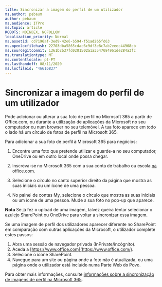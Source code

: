 ```yaml
---
title: Sincronizar a imagem do perfil de um utilizador
ms.author: pebaum
author: pebaum
ms.audience: ITPro
ms.topic: article
ROBOTS: NOINDEX, NOFOLLOW
localization_priority: Normal
ms.assetid: cd7196af-3ed9-42e6-b594-f51ad265fd63
ms.openlocfilehash: 22703dba5865cdac6c9df3e8c7ab2eeec44968cb
ms.sourcegitcommit: 1361b2b37fd0201502a1a3547084961de284a3fc
ms.translationtype: MT
ms.contentlocale: pt-PT
ms.lasthandoff: 08/11/2020
ms.locfileid: "46616837"
---
```

# <a name="sync-a-users-profile-picture"></a>Sincronizar a imagem do perfil de um utilizador

Pode adicionar ou alterar a sua foto de perfil no Microsoft 365 a partir de Office.com, ou durante a utilização de aplicações da Microsoft no seu computador ou num browser no seu telemóvel. A tua foto aparece em todo o lado há um círculo de fotos de perfil na Microsoft 365.

Para adicionar a sua foto de perfil à Microsoft 365 para negócios:

1. Encontre uma foto que pretende utilizar e guarde-a no seu computador, OneDrive ou em outro local onde possa chegar.

2. Inscreva-se no Microsoft 365 com a sua conta de trabalho ou escola [na office.com](https://www.office.com).

3. Selecione o círculo no canto superior direito da página que mostra as suas iniciais ou um ícone de uma pessoa.

4. No painel de contas My, selecione o círculo que mostra as suas iniciais ou um ícone de uma pessoa. Mude a sua foto no pop-up que aparece.

**Nota** Se já fez o upload de uma imagem, talvez queira tentar selecionar o azulejo SharePoint ou OneDrive para voltar a sincronizar essa imagem.

Se uma imagem de perfil dos utilizadores aparecer diferente no SharePoint em comparação com outras aplicações da Microsoft, o utilizador complete estes passos:

1. Abra uma sessão de navegador privada (InPrivate/incógnito).
2. Aceda a [https://www.office.com](https://www.office.com/).
3. Selecione o ícone SharePoint.
4. Navegue para um site ou página onde a foto não é atualizada, ou uma página onde o utilizador está incluído numa Parte Web do Povo.

Para obter mais informações, consulte [informações sobre a sincronização de imagens de perfil na Microsoft 365](https://support.office.com/article/information-about-profile-picture-synchronization-in-office-365-20594d76-d054-4af4-a660-401133e3d48a).

